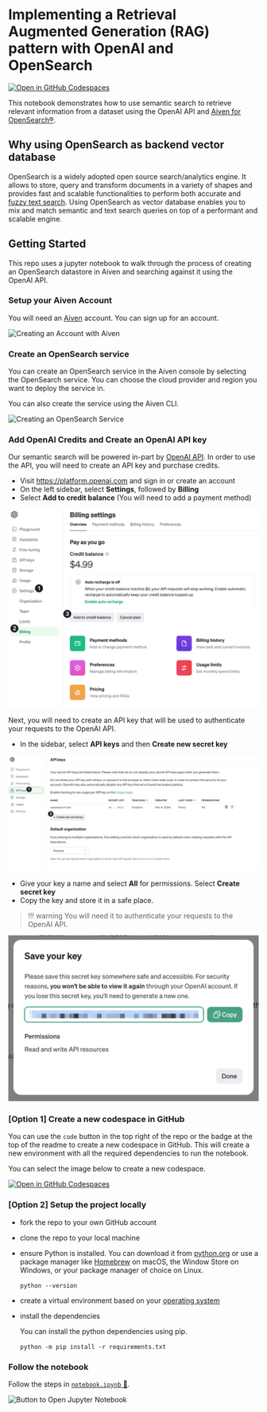# Implementing a Retrieval Augmented Generation (RAG) pattern with OpenAI and OpenSearch

[![Open in GitHub Codespaces](https://github.com/codespaces/badge.svg)](https://codespaces.new/aiven-labs/Opensearch-OpenAI-RAG-Pattern-with-Python)

This notebook demonstrates how to use semantic search to retrieve relevant information from a dataset using the OpenAI API and [Aiven for OpenSearch®](https://aiven.io/opensearch).

## Why using OpenSearch as backend vector database

OpenSearch is a widely adopted open source search/analytics engine. It allows to store, query and transform documents in a variety of shapes and provides fast and scalable functionalities to perform both accurate and [fuzzy text search](https://opensearch.org/docs/latest/query-dsl/term/fuzzy/). Using OpenSearch as vector database enables you to mix and match semantic and text search queries on top of a performant and scalable engine.

## Getting Started

This repo uses a jupyter notebook to walk through the process of creating an OpenSearch datastore in Aiven and searching against it using the OpenAI API.

### Setup your Aiven Account

You will need an [Aiven](https://aiven.io/) account. You can sign up for an account.

![Creating an Account with Aiven](./assets/aiven-get-started.gif)

### Create an OpenSearch service

You can create an OpenSearch service in the Aiven console by selecting the OpenSearch service. You can choose the cloud provider and region you want to deploy the service in.

You can also create the service using the Aiven CLI.

![Creating an OpenSearch Service](./assets/create-opensearch-service.gif)

### Add OpenAI Credits and Create an OpenAI API key

Our semantic search will be powered in-part by [OpenAI API](https://platform.openai.com/docs/oerview). In order to use the API, you will need to create an API key and purchase credits.

- Visit <https://platform.openai.com> and sign in or create an account
- On the left sidebar, select **Settings**, followed by **Billing**
- Select **Add to credit balance** (You will need to add a payment method)

![Adding OpenAI Credits](./assets/openai-billing.png)

Next, you will need to create an API key that will be used to authenticate your requests to the OpenAI API.

- In the sidebar, select **API keys** and then **Create new secret key**

![Create a new secret key](assets/openai-create-new-key.png)

- Give your key a name and select **All** for permissions. Select **Create secret key**
- Copy the key and store it in a safe place.

> !!! warning
> You will need it to authenticate your requests to the OpenAI API.

![Copy your API key](assets/openai-save-key.png)

### [Option 1] Create a new codespace in GitHub

You can use the `code` button in the top right of the repo or the badge at the top of the readme to create a new codespace in GitHub. This will create a new environment with all the required dependencies to run the notebook.

You can select the image below to create a new codespace.

[![Open in GitHub Codespaces](https://github.com/codespaces/badge.svg)](https://codespaces.new/aiven-labs/Opensearch-OpenAI-RAG-Pattern-with-Python)

### [Option 2] Setup the project locally

- fork the repo to your own GitHub account
- clone the repo to your local machine
- ensure Python is installed. You can download it from [python.org](https://www.python.org/downloads/) or use a package manager like [Homebrew](https://brew.sh/) on macOS, the Window Store on Windows, or your package manager of choice on Linux.
  ```shell
  python --version
  ```
- create a virtual environment based on your [operating system](https://docs.python.org/3/library/venv.html)
- install the dependencies

  You can install the python dependencies using pip.

  ```shell
  python -m pip install -r requirements.txt
  ```

### Follow the notebook

Follow the steps in [`notebook.ipynb` 🔗](./notebook.ipynb).

![Button to Open Jupyter Notebook](https://img.shields.io/badge/Open%20the%20Notebook-ec6147?style=flat-square&link=https%3A%2F%2Fgithub.com%2Fkjaymiller%2FOpensearch-OpenAI-RAG-Pattern-with-Python%2Fblob%2Fmain%2Fnotebook.ipynb)
